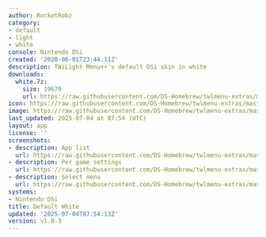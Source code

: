 ```yaml
---
author: RocketRobz
category:
- default
- light
- white
console: Nintendo DSi
created: '2020-06-01T23:44:11Z'
description: TWiLight Menu++'s default DSi skin in white
downloads:
  white.7z:
    size: 19679
    url: https://raw.githubusercontent.com/DS-Homebrew/twlmenu-extras/master/_nds/TWiLightMenu/dsimenu/themes/white.7z
icon: https://raw.githubusercontent.com/DS-Homebrew/twlmenu-extras/master/unistore/icons/dsi.png
image: https://raw.githubusercontent.com/DS-Homebrew/twlmenu-extras/master/unistore/icons/dsi.png
last_updated: 2025-07-04 at 07:54 (UTC)
layout: app
license: ''
screenshots:
- description: App list
  url: https://raw.githubusercontent.com/DS-Homebrew/twlmenu-extras/master/_nds/TWiLightMenu/dsimenu/themes/meta/white/screenshots/app-list.png
- description: Per game settings
  url: https://raw.githubusercontent.com/DS-Homebrew/twlmenu-extras/master/_nds/TWiLightMenu/dsimenu/themes/meta/white/screenshots/per-game-settings.png
- description: Select menu
  url: https://raw.githubusercontent.com/DS-Homebrew/twlmenu-extras/master/_nds/TWiLightMenu/dsimenu/themes/meta/white/screenshots/select-menu.png
systems:
- Nintendo DSi
title: Default White
updated: '2025-07-04T07:54:13Z'
version: v1.0.3
---
```

